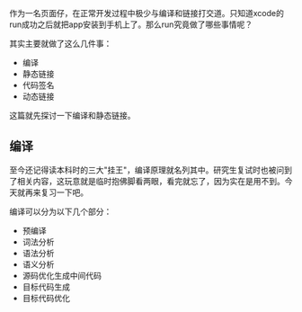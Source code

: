 

作为一名页面仔，在正常开发过程中极少与编译和链接打交道。只知道xcode的run成功之后就把app安装到手机上了。那么run究竟做了哪些事情呢？

其实主要就做了这么几件事：
- 编译
- 静态链接
- 代码签名
- 动态链接

这篇就先探讨一下编译和静态链接。


## 编译

至今还记得读本科时的三大"挂王"，编译原理就名列其中。研究生复试时也被问到了相关内容，这玩意就是临时抱佛脚看两眼，看完就忘了，因为实在是用不到。今天就再来复习一下吧。

编译可以分为以下几个部分：
- 预编译
- 词法分析
- 语法分析
- 语义分析
- 源码优化生成中间代码
- 目标代码生成
- 目标代码优化


